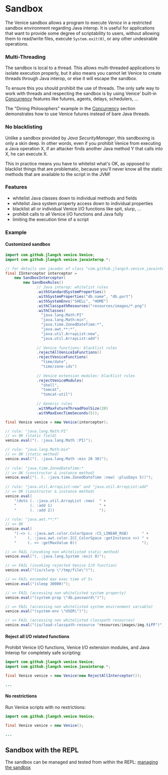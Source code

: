 # Sandbox

The Venice sandbox allows a program to execute _Venice_ in a restricted sandbox 
environment regarding Java interop. It is useful for applications that want 
to provide some degree of scriptability to users, without allowing them to 
read/write files, execute `System.exit(0)`, or any other undesirable operations.


### Multi-Threading

The sandbox is local to a thread. This allows multi-threaded applications to 
isolate execution properly, but it also means you cannot let Venice to create 
threads through Java interop, or else it will escape the sandbox.

To ensure this you should prohibit the use of threads. The only safe way to 
work with threads and respecting the sandbox is by using Venice' built-in 
[Concurrency](concurrency.md) features like futures, agents, delays, schedulers, ...

The "Dining Philosophers" example in the [Concurrency](concurrency.md) section 
demonstrates how to use Venice futures instead of bare Java threads.


### No blacklisting

Unlike a sandbox provided by _Java SecurityManager_, this sandboxing is only a 
skin deep. In other words, even if you prohibit Venice from executing a Java 
operation X, if an attacker finds another Java method Y that calls into X, he 
can execute X.

This in practice means you have to whitelist what's OK, as opposed to blacklist 
things that are problematic, because you'll never know all the static methods 
that are available to the script in the JVM!


### Features

 - whitelist Java classes down to individual methods and fields
 - whitelist Java system property access down to individual properties
 - blacklist all or individual Venice I/O functions like spit, slurp, ...
 - prohibit calls to all Venice I/O functions and Java fully
 - limiting the execution time of a script
 

### Example


#### Customized sandbox

```java
import com.github.jlangch.venice.Venice;
import com.github.jlangch.venice.javainterop.*;

// for details see javadoc of class "com.github.jlangch.venice.javainterop.SandboxRules"
final IInterceptor interceptor =
    new SandboxInterceptor(
        new SandboxRules()
              // Java interop: whitelist rules
              .withStandardSystemProperties()
              .withSystemProperties("db.name", "db.port")
              .withSystemEnvs("SHELL", "HOME")
              .withClasspathResources("resources/images/*.png")
              .withClasses(
                "java.lang.Math:PI"
                "java.lang.Math:min", 
                "java.time.ZonedDateTime:*", 
                "java.awt.**:*", 
                "java.util.ArrayList:new",
                "java.util.ArrayList:add")
              
              // Venice functions: blacklist rules
              .rejectAllVeniceIoFunctions()
              .rejectVeniceFunctions(
              	"time/date",
              	"time/zone-ids")
              
              // Venice extension modules: blacklist rules
              .rejectVeniceModules(
              	"shell", 
              	"tomcat", 
              	"tomcat-util")
              
              // Generic rules	
              .withMaxFutureThreadPoolSize(20)              
              .withMaxExecTimeSeconds(5));

final Venice venice = new Venice(interceptor);

// rule: "java.lang.Math:PI"
// => OK (static field)
venice.eval("(. :java.lang.Math :PI)"); 

// rule: "java.lang.Math:min"
// => OK (static method)
venice.eval("(. :java.lang.Math :min 20 30)"); 
    
// rule: "java.time.ZonedDateTime:*
// => OK (constructor & instance method)
venice.eval("(. (. :java.time.ZonedDateTime :now) :plusDays 5))"); 
 
// rule: "java.util.ArrayList:new" and "java.util.ArrayList:add"
// => OK (constructor & instance method)
venice.eval(
    "(doto (. :java.util.ArrayList :new)  " +
    "      (. :add 1)                     " +
    "      (. :add 2))                    ");
	
// rule: "java.awt.**:*"
// => OK
venice.eval(
    "(-<> (. :java.awt.color.ColorSpace :CS_LINEAR_RGB)      " +
    "     (. :java.awt.color.ICC_ColorSpace :getInstance <>) " +
    "     (. <> :getMaxValue 0))                             ");

// => FAIL (invoking non whitelisted static method)
venice.eval("(. :java.lang.System :exit 0)"); 

// => FAIL (invoking rejected Venice I/O function)
venice.eval("(io/slurp \"/tmp/file\")"); 

// => FAIL exceeded max exec time of 5s
venice.eval("(sleep 30000)"); 

// => FAIL (accessing non whitelisted system property)
venice.eval("(system-prop \"db.password\")"); 

// => FAIL (accessing non whitelisted system environment variable)
venice.eval("(system-env \"USER\")"); 

// => FAIL (accessing non whitelisted classpath resources)
venice.eval("(io/load-classpath-resource "resources/images/img.tiff")"); 
```


#### Reject all I/O related functions

Prohibit Venice I/O functions, Venice I/O extension modules, 
and Java Interop for completely safe scripting:

```java
import com.github.jlangch.venice.Venice;
import com.github.jlangch.venice.javainterop.*;

final Venice venice = new Venice(new RejectAllInterceptor());

...
```


#### No restrictions

Run Venice scripts with no restrictions:

```java
import com.github.jlangch.venice.Venice;

final Venice venice = new Venice();

...
```
 

## Sandbox with the REPL

The sandbox can be managed and tested from within the REPL: [managing the sandbox](repl-sandbox.md)
